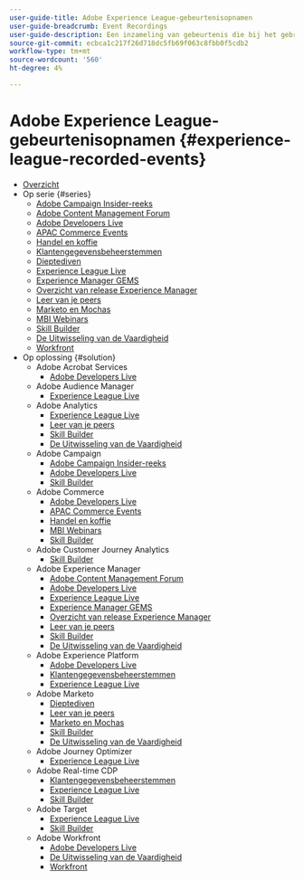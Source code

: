 ```yaml
---
user-guide-title: Adobe Experience League-gebeurtenisopnamen
user-guide-breadcrumb: Event Recordings
user-guide-description: Een inzameling van gebeurtenis die bij het gebruiken van Adobe recordings voor producten wordt gebruikt
source-git-commit: ecbca1c217f26d718dc5fb69f063c8fbb0f5cdb2
workflow-type: tm+mt
source-wordcount: '560'
ht-degree: 4%

---
```



# Adobe Experience League-gebeurtenisopnamen {#experience-league-recorded-events}

+ [Overzicht](overview.md)
+ Op serie {#series}
   + [Adobe Campaign Insider-reeks](https://experienceleague.adobe.com/docs/events/adobe-campaign-insider-recordings/overview.html)
   + [Adobe Content Management Forum](https://experienceleague.adobe.com/docs/events/adobe-content-management-forum-recordings/overview.html)
   + [Adobe Developers Live](https://experienceleague.adobe.com/docs/events/adobe-developers-live-recordings/overview.html)
   + [APAC Commerce Events](https://experienceleague.adobe.com/docs/events/apac-commerce-recordings/overview.html)
   + [Handel en koffie](https://experienceleague.adobe.com/docs/events/commerce-and-coffee-recordings/overview.html)
   + [Klantengegevensbeheerstemmen](https://experienceleague.adobe.com/docs/events/customer-data-management-voices-recordings/overview.html)
   + [Dieptediven](https://experienceleague.adobe.com/docs/events/deep-dives-recordings/overview.html)
   + [Experience League Live](https://experienceleague.adobe.com/docs/events/experience-league-live-recordings/overview.html)
   + [Experience Manager GEMS](https://experienceleague.adobe.com/docs/events/experience-manager-gems-recordings/overview.html)
   + [Overzicht van release Experience Manager](https://experienceleague.adobe.com/docs/events/aemcs-release-update-recordings/overview.html)
   + [Leer van je peers](https://experienceleague.adobe.com/docs/events/learn-from-your-peers-recordings/overview.html)
   + [Marketo en Mochas](https://experienceleague.adobe.com/docs/events/marketo-and-mochas-recordings/overview.html)
   + [MBI Webinars](https://experienceleague.adobe.com/docs/events/mbi-webinars-recordings/overview.html)
   + [Skill Builder](https://experienceleague.adobe.com/docs/events/skill-builder-recordings/overview.html)
   + [De Uitwisseling van de Vaardigheid](https://experienceleague.adobe.com/docs/events/the-skill-exchange-recordings/overview.html)
   + [Workfront](https://experienceleague.adobe.com/docs/events/workfront-recordings/overview.html)
+ Op oplossing {#solution}
   + Adobe Acrobat Services
      + [Adobe Developers Live](https://experienceleague.adobe.com/docs/events/adobe-developers-live-recordings/overview.html)
   + Adobe Audience Manager
      + [Experience League Live](https://experienceleague.adobe.com/docs/events/experience-league-live-recordings/overview.html)
   + Adobe Analytics
      + [Experience League Live](https://experienceleague.adobe.com/docs/events/experience-league-live-recordings/overview.html)
      + [Leer van je peers](https://experienceleague.adobe.com/docs/events/learn-from-your-peers-recordings/overview.html)
      + [Skill Builder](https://experienceleague.adobe.com/docs/events/skill-builder-recordings/overview.html)
      + [De Uitwisseling van de Vaardigheid](https://experienceleague.adobe.com/docs/events/the-skill-exchange-recordings/overview.html)
   + Adobe Campaign
      + [Adobe Campaign Insider-reeks](https://experienceleague.adobe.com/docs/events/adobe-campaign-insider-recordings/overview.html)
      + [Adobe Developers Live](https://experienceleague.adobe.com/docs/events/adobe-developers-live-recordings/overview.html)
      + [Skill Builder](https://experienceleague.adobe.com/docs/events/skill-builder-recordings/overview.html)
   + Adobe Commerce
      + [Adobe Developers Live](https://experienceleague.adobe.com/docs/events/adobe-developers-live-recordings/overview.html)
      + [APAC Commerce Events](https://experienceleague.adobe.com/docs/events/apac-commerce-recordings/overview.html)
      + [Handel en koffie](https://experienceleague.adobe.com/docs/events/commerce-and-coffee-recordings/overview.html)
      + [MBI Webinars](https://experienceleague.adobe.com/docs/events/mbi-webinars-recordings/overview.html)
      + [Skill Builder](https://experienceleague.adobe.com/docs/events/skill-builder-recordings/overview.html)
   + Adobe Customer Journey Analytics
      + [Skill Builder](https://experienceleague.adobe.com/docs/events/skill-builder-recordings/overview.html)
   + Adobe Experience Manager
      + [Adobe Content Management Forum](https://experienceleague.adobe.com/docs/events/adobe-content-management-forum-recordings/overview.html)
      + [Adobe Developers Live](https://experienceleague.adobe.com/docs/events/adobe-developers-live-recordings/overview.html)
      + [Experience League Live](https://experienceleague.adobe.com/docs/events/experience-league-live-recordings/overview.html)
      + [Experience Manager GEMS](https://experienceleague.adobe.com/docs/events/experience-manager-gems-recordings/overview.html)
      + [Overzicht van release Experience Manager](https://experienceleague.adobe.com/docs/events/aemcs-release-update-recordings/overview.html)
      + [Leer van je peers](https://experienceleague.adobe.com/docs/events/learn-from-your-peers-recordings/overview.html)
      + [Skill Builder](https://experienceleague.adobe.com/docs/events/skill-builder-recordings/overview.html)
      + [De Uitwisseling van de Vaardigheid](https://experienceleague.adobe.com/docs/events/the-skill-exchange-recordings/overview.html)
   + Adobe Experience Platform
      + [Adobe Developers Live](https://experienceleague.adobe.com/docs/events/adobe-developers-live-recordings/overview.html)
      + [Klantengegevensbeheerstemmen](https://experienceleague.adobe.com/docs/events/customer-data-management-voices-recordings/overview.html)
      + [Experience League Live](https://experienceleague.adobe.com/docs/events/experience-league-live-recordings/overview.html)
   + Adobe Marketo
      + [Dieptediven](https://experienceleague.adobe.com/docs/events/deep-dives-recordings/overview.html)
      + [Leer van je peers](https://experienceleague.adobe.com/docs/events/learn-from-your-peers-recordings/overview.html)
      + [Marketo en Mochas](https://experienceleague.adobe.com/docs/events/marketo-and-mochas-recordings/overview.html)
      + [Skill Builder](https://experienceleague.adobe.com/docs/events/skill-builder-recordings/overview.html)
      + [De Uitwisseling van de Vaardigheid](https://experienceleague.adobe.com/docs/events/the-skill-exchange-recordings/overview.html)
   + Adobe Journey Optimizer
      + [Experience League Live](https://experienceleague.adobe.com/docs/events/experience-league-live-recordings/overview.html)
   + Adobe Real-time CDP
      + [Klantengegevensbeheerstemmen](https://experienceleague.adobe.com/docs/events/customer-data-management-voices-recordings/overview.html)
      + [Experience League Live](https://experienceleague.adobe.com/docs/events/experience-league-live-recordings/overview.html)
      + [Skill Builder](https://experienceleague.adobe.com/docs/events/skill-builder-recordings/overview.html)
   + Adobe Target
      + [Experience League Live](https://experienceleague.adobe.com/docs/events/experience-league-live-recordings/overview.html)
      + [Skill Builder](https://experienceleague.adobe.com/docs/events/skill-builder-recordings/overview.html)
   + Adobe Workfront
      + [Adobe Developers Live](https://experienceleague.adobe.com/docs/events/adobe-developers-live-recordings/overview.html)
      + [De Uitwisseling van de Vaardigheid](https://experienceleague.adobe.com/docs/events/the-skill-exchange-recordings/overview.html)
      + [Workfront](https://experienceleague.adobe.com/docs/events/workfront-recordings/overview.html)